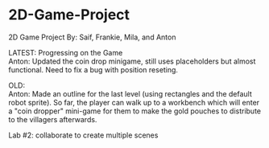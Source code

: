 # 2D-Game-Project
2D Game Project 
By: Saif, Frankie, Mila, and Anton

LATEST: Progressing on the Game\
Anton: Updated the coin drop minigame, still uses placeholders but almost functional. Need to fix a bug with position reseting.

OLD:\
Anton: Made an outline for the last level (using rectangles and the default robot sprite). So far, the player can walk up to a workbench which will enter a "coin dropper" mini-game for them to make the gold pouches to distribute to the villagers afterwards.

Lab #2: collaborate to create multiple scenes
